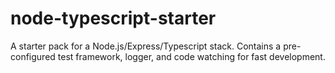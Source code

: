 # node-typescript-starter
A starter pack for a Node.js/Express/Typescript stack. Contains a pre-configured test framework, logger, and code watching for fast development.
